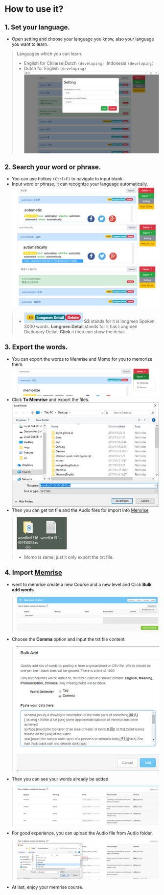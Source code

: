 # How to use it?
## 1. Set your language.
- Open setting and choose your language you know, also your language you want to learn.
> Languages which you can learn.
> - English for Chinese|Dutch `(developing)` |Indonesia `(developing)` 
> - Dutch for English `(developing)` 
![alt](/build/imgs/1.png)

## 2. Search your word or phrase.
- You can use hotkey `(Ctrl+F)` to navigate to input blank.
- Input word or phrase, it can recognize your language automatically.
![alt](/build/imgs/2.png)
![alt](/build/imgs/3.png)
![alt](/build/imgs/4.png)
> - ![alt](/build/imgs/5.png) **S3** stands for it is longmen Spoken 3000 words. **Longmen Detail** stands for it has Longmen Dictionary Detial, **Click** it then can show the detail.

## 3. Export the words.
- You can export the words to Memrise and Momo for you to memorize them.
![alt](/build/imgs/6.png)
- Click **To Memrise** and export the files.
![alt](/build/imgs/7.png)
- Then you can get txt file and the Audio files for import into  [Memrise](https://www.memrise.com/) 

> ![alt](/build/imgs/9.png)

>- Momo is same, just it only export the txt file.

## 4. Import [Memrise](https://www.memrise.com)
- went to memrise create a new Course and a new level and Click **Bulk add words**
> ![alt](/build/imgs/8.png)

- Choose the **Comma** option and input the txt file content. 
> ![alt](/build/imgs/10.png)

- Then you can see your words already be added.
> ![alt](/build/imgs/11.png)

- For good experience, you can upload the Audio file from Audio folder.
> ![alt](/build/imgs/12.png)

- At last, enjoy your memrise course.

